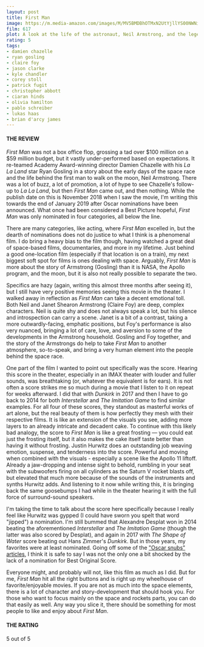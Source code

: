 ```yaml
---
layout: post
title: First Man
image: https://m.media-amazon.com/images/M/MV5BMDBhOTMxN2UtYjllYS00NWNiLWE1MzAtZjg3NmExODliMDQ0XkEyXkFqcGdeQXVyMjMxOTE0ODA@._V1_UX182_CR0,0,182,268_AL_.jpg
film: 617
plot: A look at the life of the astronaut, Neil Armstrong, and the legendary space mission that led him to become the first man to walk on the Moon on July 20, 1969.
rating: 5
tags:
- damien chazelle
- ryan gosling
- claire foy
- jason clarke
- kyle chandler
- corey stoll
- patrick fugit
- christopher abbott
- ciaran hinds
- olivia hamilton
- pablo schreiber
- lukas haas
- brian d'arcy james
---
```


#### THE REVIEW
*First Man* was not a box office flop, grossing a tad over $100 million on a $59 million budget, but it vastly under-performed based on expectations. It re-teamed Academy Award-winning director Damien Chazelle with his *La La Land* star Ryan Gosling in a story about the early days of the space race and the life behind the first man to walk on the moon, Neil Armstrong. There was a lot of buzz, a lot of promotion, a lot of hype to see Chazelle's follow-up to *La La Land*, but then *First Man* came out, and then nothing. While the publish date on this is November 2018 when I saw the movie, I'm writing this towards the end of January 2019 after Oscar nominations have been announced. What once had been considered a Best Picture hopeful, *First Man* was only nominated in four categories, all below the line.

There are many categories, like acting, where *First Man* excelled in, but the dearth of nominations does not do justice to what I think is a phenomenal film. I do bring a heavy bias to the film though, having watched a great deal of space-based films, documentaries, and more in my lifetime. Just behind a good one-location film (especially if that location is on a train), my next biggest soft spot for films is ones dealing with space. Arguably, *First Man* is more about the story of Armstrong (Gosling) than it is NASA, the Apollo program, and the moon, but it is also not really possible to separate the two.

Specifics are hazy (again, writing this almost three months after seeing it), but I still have very positive memories seeing this movie in the theater. I walked away in reflection as *First Man* can take a decent emotional toll. Both Neil and Janet Shearon Armstrong (Claire Foy) are deep, complex characters. Neil is quite shy and does not always speak a lot, but his silence and introspection can carry a scene. Janet is a bit of a contrast, taking a more outwardly-facing, emphatic positions, but Foy's performance is also very nuanced, bringing a lot of care, love, and aversion to some of the developments in the Armstrong household. Gosling and Foy together, and the story of the Armstrongs do help to take *First Man* to another atmosphere, so-to-speak, and bring a very human element into the people behind the space race.

One part of the film I wanted to point out specifically was the score. Hearing this score in the theater, especially in an IMAX theater with louder and fuller sounds, was breathtaking (or, whatever the equivalent is for ears). It is not often a score strikes me so much during a movie that I listen to it on repeat for weeks afterward. I did that with *Dunkirk* in 2017 and then I have to go back to 2014 for both *Interstellar* and *The Imitation Game* to find similar examples. For all four of these scores, they standout as masterful works of art alone, but the real beauty of them is how perfectly they mesh with their respective films. It is like an extension of the visuals you see, adding more layers to an already intricate and decadent cake. To continue with this likely bad analogy, the score to *First Man* is like a great frosting — you could eat just the frosting itself, but it also makes the cake itself taste better than having it without frosting. Justin Hurwitz does an outstanding job weaving emotion, suspense, and tenderness into the score. Powerful and moving when combined with the visuals - especially a scene like the Apollo 11 liftoff. Already a jaw-dropping and intense sight to behold, rumbling in your seat with the subwoofers firing on all cylinders as the Saturn V rocket blasts off, but elevated that much more because of the sounds of the instruments and synths Hurwitz adds. And listening to it now while writing this, it is bringing back the same goosebumps I had while in the theater hearing it with the full force of surround-sound speakers.

I'm taking the time to talk about the score here specifically because I really feel like Hurwitz was gypped (I could have sworn you spelt that word "jipped") a nomination. I'm still bummed that Alexandre Desplat won in 2014 beating the aforementioned *Interstellar* and *The Imitation Game* (though the latter was also scored by Desplat), and again in 2017 with *The Shape of Water* score beating out Hans Zimmer's *Dunkirk*. But in those years, my favorites were at least nominated. Going off some of the ["Oscar snubs" articles][1], I think it is safe to say I was not the only one a bit shocked by the lack of a nomination for Best Original Score.

Everyone might, and probably will not, like this film as much as I did. But for me, *First Man* hit all the right buttons and is right up my wheelhouse of favorite/enjoyable movies. If you are not as much into the space elements, there is a lot of character and story-development that should hook you. For those who want to focus mainly on the space and rockets parts, you can do that easily as well. Any way you slice it, there should be something for most people to like and enjoy about *First Man*.

#### THE RATING
5 out of 5

[1]: http://collider.com/oscar-snubs-surprises/#first-man